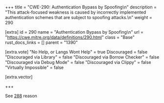 +++
title = "CWE-290: Authentication Bypass by Spoofing\n"
description = "This attack-focused weakness is caused by incorrectly implemented authentication schemes that are subject to spoofing attacks.\n"
weight = 290

[extra]
id = 290
name = "Authentication Bypass by Spoofing\n"
url = "https://cwe.mitre.org/data/definitions/290.html"
class = "Base"
rust_docs_links = []
parent = "1390"

[extra.vote]
"No Help, or Langs Wont Help" = true
Discouraged = false
"Discouraged via Library" = false
"Discouraged via Borrow Checker" = false
"Discouraged via Debug Mode" = false
"Discouraged via Clippy" = false
"Virtually Impossible" = false

[extra.vector]

+++

See [288](/rust-are-we-secure-yet/cwes/cwe-288) reason